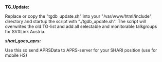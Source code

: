 **TG_Update:**

Replace or copy the "tgdb_update.sh" into your "/var/www/html/include" directory and startup the script with "./tgdb_update.sh".
The script will overwrites the old TG-list and add all selectable and monitorable talkgroups for SVXLink Austria.

***shari_goes_aprs:***

Use this so send APRSData to APRS-server for your SHARI position (use for mobile HS)
